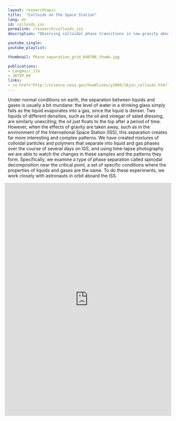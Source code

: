 ```yaml
---
layout: researchtopic
title:  "Colloids on the Space Station"
lang: en
id: colloids_iss
permalink: /research/colloids_iss
description: "Observing colloidal phase transitions in low-gravity aboard the International Space Station enables long-term observation of new phenomena."

youtube_single: 
youtube_playlist: 

thumbnail: Phase_separation_grid_040706_thumb.jpg

publications:
- Langmuir_17a
- JRTIP_09
links:
- <a href="http://science.nasa.gov/headlines/y2004/16jun_colloids.htm?list914346" target="_blank">Science@NASA</a> (Jun 2004)
---
```

Under normal conditions on earth, the separation between liquids and gases is usually a bit mundane: the level of water in a drinking glass simply falls as the liquid evaporates into a gas, since the liquid is denser. Two liquids of different densities, such as the oil and vinegar of salad dressing, are similarly unexciting; the oil just floats to the top after a period of time. However, when the effects of gravity are taken away, such as in the environment of the International Space Station (ISS), this separation creates far more interesting and complex patterns. We have created mixtures of colloidal particles and polymers that separate into liquid and gas phases over the course of several days on ISS, and using time-lapse photography we are able to watch the changes in these samples and the patterns they form. Specifically, we examine a type of phase separation called spinodal decomposition near the critical point, a set of specific conditions where the properties of liquids and gases are the same. To do these experiments, we work closely with astronauts in orbit aboard the ISS.

<div class="row">
<iframe id="colloidsembed" width="104%" height="730" scrolling="no" frameborder="no" style="position:relative; left:-2%" src="https://mattgilbertnet.github.io/colloidsorg/"></iframe>
</div>
